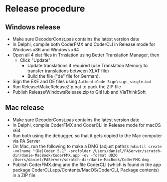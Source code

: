# Release procedure

## Windows release

- Make sure DecoderConst.pas contains the latest version date
- In Delphi, compile both CoderFMX and CoderCLI in Release mode for Windows x86 and Windows x64
- Open all 4 xlat files in Trnslation using Better Translation Manager, then
  * Click "Update"
	* Update translations if required (use Translation Memory to transfer translations between XLAT file)
	* Build the file ("de" file for German).
- Sign the EXE and DE files using `AuthentiCode Sign\sign_single.bat`
- Run Release\MakeReleaseZip.bat to pack the ZIP file
- Publish Release\WindowsRelease.zip to GitHub and ViaThinkSoft

## Mac release

- Make sure DecoderConst.pas contains the latest version date
- In Delphi, compile CoderFMX and CoderCLI in Release mode for macOS x64
- Run both using the debugger, so that it gets copied to the Mac computer via PA Server
- On Mac, run the following to make a DMG (adjust paths): `hdiutil create -volname "(De)Coder 5.1" -srcfolder /Users/daniel/PAServer/scratch-dir/danie-MacBook/CoderFMX.app -ov -format UDZO /Users/daniel/PAServer/scratch-dir/danie-MacBook/CoderFMX.dmg`
- Publish CoderFMX.dmg and the file CoderCLI (which is found in the app package CoderCLI.app/Contents/MacOS/CoderCLI, Package contents) in a ZIP file
